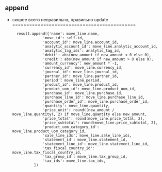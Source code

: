 ## append

- скорее всего неправильно, правильно update
============================================

        result.append({'name': move_line.name,
                    'move_id': self.id,
                    'account_id': move_line.account_id,
                    'analytic_account_id': move_line.analytic_account_id,
                    'analytic_tag_ids': analytic_tag_id,
                    'debit': abs(new_amount if new_amount < 0 else 0),
                    'credit': abs(new_amount if new_amount > 0 else 0),
                    'amount_currency': new_amount * -1,
                    'currency_id': move_line.currency_id,
                    'journal_id': move_line.journal_id,
                    'partner_id': move_line.partner_id,
                    'period': move_line.period,
                    'product_id': move_line.product_id,
                    'product_uom_id': move_line.product_uom_id,
                    'purchase_id': move_line.purchase_id,
                    'purchase_line_id': move_line.purchase_line_id,
                    'purchase_order_id': move_line.purchase_order_id,
                    'quantity': move_line.quantity,
                    'price_unit': round((new_amount / move_line.quantity), 2) if move_line.quantity else new_amount,
                    'price_total': round(move_line.price_total, 2),
                    'price_subtotal': round(move_line.price_subtotal, 2),
                    'product_uom_category_id': move_line.product_uom_category_id,
                    'sale_line_ids': move_line.sale_line_ids,
                    'statement_id': move_line.statement_id,
                    'statement_line_id': move_line.statement_line_id,
                    'tax_fiscal_country_id': move_line.tax_fiscal_country_id,
                    'tax_group_id': move_line.tax_group_id,
                    'tax_ids': move_line.tax_ids,
                })